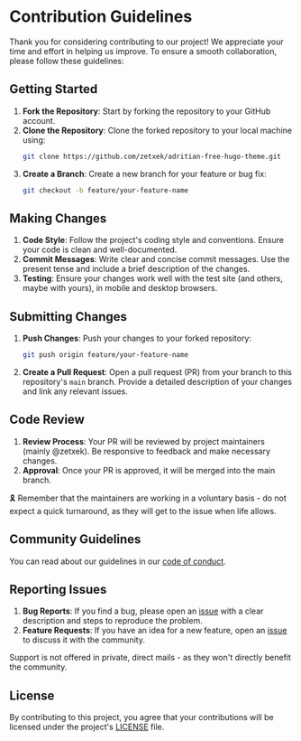 # Contribution Guidelines

Thank you for considering contributing to our project! We appreciate your time and effort in helping us improve. To ensure a smooth collaboration, please follow these guidelines:

## Getting Started

1. **Fork the Repository**: Start by forking the repository to your GitHub account.
2. **Clone the Repository**: Clone the forked repository to your local machine using:
   ```bash
   git clone https://github.com/zetxek/adritian-free-hugo-theme.git
   ```
3. **Create a Branch**: Create a new branch for your feature or bug fix:
   ```bash
   git checkout -b feature/your-feature-name
   ```

## Making Changes

1. **Code Style**: Follow the project's coding style and conventions. Ensure your code is clean and well-documented.
2. **Commit Messages**: Write clear and concise commit messages. Use the present tense and include a brief description of the changes.
3. **Testing**: Ensure your changes work well with the test site (and others, maybe with yours), in mobile and desktop browsers. 

## Submitting Changes

1. **Push Changes**: Push your changes to your forked repository:
   ```bash
   git push origin feature/your-feature-name
   ```
2. **Create a Pull Request**: Open a pull request (PR) from your branch to this repository's `main` branch. Provide a detailed description of your changes and link any relevant issues.

## Code Review

1. **Review Process**: Your PR will be reviewed by project maintainers (mainly @zetxek). Be responsive to feedback and make necessary changes.
2. **Approval**: Once your PR is approved, it will be merged into the main branch.

🎗️ Remember that the maintainers are working in a voluntary basis - do not expect a quick turnaround, as they will get to the issue when life allows.


## Community Guidelines

You can read about our guidelines in our [code of conduct](https://github.com/zetxek/adritian-free-hugo-theme/blob/main/CODE_OF_CONDUCT.md).

## Reporting Issues

1. **Bug Reports**: If you find a bug, please open an [issue](https://github.com/zetxek/adritian-free-hugo-theme/issues) with a clear description and steps to reproduce the problem.
2. **Feature Requests**: If you have an idea for a new feature, open an [issue](https://github.com/zetxek/adritian-free-hugo-theme/issues) to discuss it with the community.

Support is not offered in private, direct mails - as they won't directly benefit the community.

## License

By contributing to this project, you agree that your contributions will be licensed under the project's [LICENSE](LICENSE) file.
